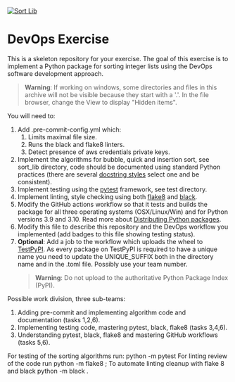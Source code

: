 [![Sort Lib](https://github.com/SamWaggoner/python_package_example/actions/workflows/main.yml/badge.svg)](https://github.com/SamWaggoner/python_package_example/actions/workflows/main.yml)





# DevOps Exercise

This is a skeleton repository for your exercise. 
The goal of this exercise is to implement a Python package for sorting integer 
lists using the DevOps software development approach.

> **Warning**: If working on windows, some directories and files in this archive
will not be visible because they start with a '.'. In the file browser, change 
the View to display "Hidden items".

You will need to:
1. Add .pre-commit-config.yml which:  
    1. Limits maximal file size.
    1. Runs the black and flake8 linters.
    1. Detect presence of aws credentials private keys.    
2. Implement the algorithms for bubble, quick and insertion sort, see sort_lib directory,
code should be documented using standard Python practices (there are several [docstring 
styles](https://stackoverflow.com/questions/3898572/what-is-the-standard-python-docstring-format)
select one and be consistent).
3. Implement testing using the [pytest](https://docs.pytest.org/en/6.2.x/) framework, see test directory.
4. Implement linting, style checking using both [flake8](https://flake8.pycqa.org/en/latest/) and 
[black](https://black.readthedocs.io/en/stable/). 
5. Modify the GitHub actions workflow so that it tests and builds the package for all 
three operating systems (OSX/Linux/Win) and for Python versions 3.9 and 3.10. Read more about [Distributing Python packages](https://docs.python.org/3/distributing/index.html).
6. Modify this file to describe this repository and the DevOps workflow you implemented (add badges to this file showing testing status).
7. **Optional**: Add a job to the workflow which uploads the wheel to [TestPyPI](https://test.pypi.org/). As every package on TestPyPI is required to have a unique name you need to update the UNIQUE_SUFFIX both in the directory name and in the .toml file. Possibly use your team number.
    >**Warning**: Do not upload to the authoritative Python Package Index (PyPI).  


Possible work division, three sub-teams:
1. Adding pre-commit and implementing algorithm code and documentation (tasks 1,2,6).
1. Implementing testing code, mastering pytest, black, flake8 (tasks 3,4,6).
1. Understanding pytest, black, flake8 and mastering GitHub workflows (tasks 5,6).



For testing of the sorting algorithms run: python -m pytest 
For linting review of the code run python -m flake8 ; 
To automate linting cleanup with flake 8 and black python -m black .
